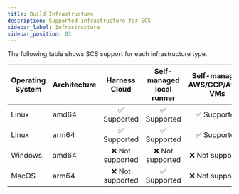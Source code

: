 ```yaml
---
title: Build Infrastructure 
description: Supported infrastructure for SCS
sidebar_label: Infrastructure
sidebar_position: 03
---
```


The following table shows SCS support for each infrastructure type.

<table>
    <thead>
        <tr>
            <th>Operating System</th>
            <th>Architecture</th>
            <th>Harness Cloud</th>
            <th>Self-managed local runner</th>
            <th>Self-managed AWS/GCP/Azure VMs</th>
            <th>Self-managed Kubernetes cluster</th>
        </tr>
    </thead>
    <tbody>
        <tr>
            <td>Linux</td>
            <td>amd64</td>
            <td align="center">✅ Supported</td>
            <td align="center">✅ Supported</td>
            <td align="center">✅ Supported</td>
            <td align="center">✅ Supported</td>
        </tr>
        <tr>
            <td>Linux</td>
            <td>arm64</td>
            <td align="center">✅ Supported</td>
            <td align="center">✅ Supported</td>
            <td align="center">✅ Supported</td>
            <td align="center">✅ Supported</td>
        </tr>
        <tr>
            <td>Windows</td>
            <td>amd64</td>
            <td align="center">❌ Not supported</td>
            <td align="center">❌ Not supported</td>
            <td align="center">❌ Not supported</td>
            <td align="center">❌ Not supported</td>
        </tr>
        <tr>
            <td>MacOS</td>
            <td>arm64</td>
            <td align="center">❌ Not supported</td>
            <td align="center">✅ Supported</td>
            <td align="center">❌ Not supported</td>
            <td align="center">❌ Not supported</td>
        </tr>
    </tbody>
</table>
